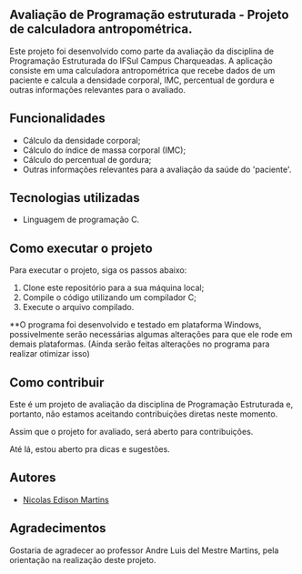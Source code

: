 Avaliação de Programação estruturada - Projeto de calculadora antropométrica.
----------------------------------
Este projeto foi desenvolvido como parte da avaliação da disciplina de Programação Estruturada do IFSul Campus Charqueadas. A aplicação consiste em uma calculadora antropométrica que recebe dados de um paciente e calcula a densidade corporal, IMC, percentual de gordura e outras informações relevantes para o avaliado.



## Funcionalidades

- Cálculo da densidade corporal;
- Cálculo do índice de massa corporal (IMC);
- Cálculo do percentual de gordura;
- Outras informações relevantes para a avaliação da saúde do 'paciente'.



## Tecnologias utilizadas

- Linguagem de programação C.



## Como executar o projeto

Para executar o projeto, siga os passos abaixo:

1. Clone este repositório para a sua máquina local;
2. Compile o código utilizando um compilador C;
3. Execute o arquivo compilado.

**O programa foi desenvolvido e testado em plataforma Windows, possivelmente serão necessárias algumas alterações para que ele rode em demais plataformas. (Ainda serão feitas alterações no programa para realizar otimizar isso)



## Como contribuir

Este é um projeto de avaliação da disciplina de Programação Estruturada e, portanto, não estamos aceitando contribuições diretas neste momento.

Assim que o projeto for avaliado, será aberto para contribuições.

Até lá, estou aberto pra dicas e sugestões.



## Autores

- [Nicolas Edison Martins](https://github.com/Nmartins6)

## Agradecimentos

Gostaria de agradecer ao professor Andre Luis del Mestre Martins, pela orientação na realização deste projeto.